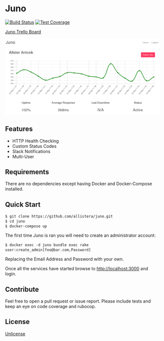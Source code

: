# Juno

[![Build Status](https://travis-ci.org/allistera/juno.svg?branch=master)](https://travis-ci.org/allistera/juno)
[![Test Coverage](https://codeclimate.com/github/allistera/juno/badges/coverage.svg)](https://codeclimate.com/github/allistera/juno/coverage)

[Juno Trello Board](https://trello.com/b/1KHVf8Z5/juno)

![Site Details View](screenshot.png)

## Features

* HTTP Health Checking
* Custom Status Codes
* Slack Notifications
* Multi-User

## Requirements

There are no dependencies except having Docker and Docker-Compose installed.

## Quick Start

```
$ git clone https://github.com/allistera/juno.git
$ cd juno
$ docker-compose up
```

The first time Juno is ran you will need to create an administrator account:

```
$ docker exec -d juno bundle exec rake user:create_admin[foo@bar.com,Password]
```

Replacing the Email Address and Password with your own.

Once all the services have started browse to [http://localhost:3000](http://localhost:3000) and login.

## Contribute

Feel free to open a pull request or issue report. Please include tests and keep an eye on code coverage and rubocop.

## License

[Unlicense](UNLICENSE)
